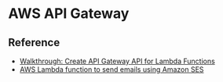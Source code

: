 # AWS API Gateway

## Reference
- [Walkthrough: Create API Gateway API for Lambda Functions](http://docs.aws.amazon.com/apigateway/latest/developerguide/getting-started.html)
- [AWS Lambda function to send emails using Amazon SES](https://github.com/eleven41/aws-lambda-send-ses-email)